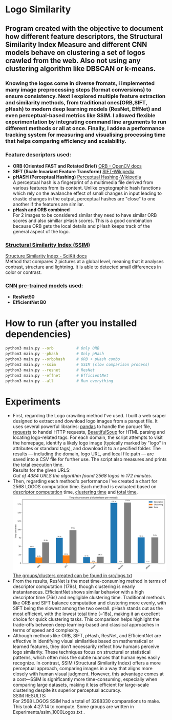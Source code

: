 # Logo Similarity
## Program created with the objective to document how different feature descriptors, the Structural Similarity Index Measure and different CNN models behave on clustering a set of logos crawled from the web. Also not using any clustering algorithm like DBSCAN or k-means.
### Knowing the logos come in diverse fromats, i implemented many image preprocessing steps (format conversions) to ensure consistency. Next I explored multiple feature extraction and similarity methods, from traditional ones(ORB,SIFT, pHash) to modern deep learning models (ResNet, EffNet) and even perceptual-based metrics like SSIM. I allowed flexible experimentation by integrating command line arguments to run different methods or all at once. Finally, I addea a performance tracking system for measuring and visualising processing time that helps comparing efficiency and scalability. 
### <u> Feature descriptors</u> used:
- **ORB (Oriented FAST and Rotated Brief)** [ORB - OpenCV docs](https://docs.opencv.org/4.x/d1/d89/tutorial_py_orb.html)  <br/>
- **SIFT (Scale Invariant Feature Transform)**  [SIFT-Wikipedia](https://en.wikipedia.org/wiki/Scale-invariant_feature_transform)<br/>
- **pHASH (Perceptual Hashing)**  [Perceptual Hashing-Wikipedia](https://en.wikipedia.org/wiki/Perceptual_hashing)<br/>
        A perceptual hash is a fingerprint of a multimedia file derived from various features from its content. Unlike cryptographic hash functions which rely on the avalanche effect of small changes in input leading to drastic changes in the output, perceptual hashes are "close" to one another if the features are similar. <br/>
- **pHash and ORB combined** <br/>
        For 2 images to be considered similar they need to have similar ORB scores and also simillar pHash scores. This is a good combination because ORB gets the local details and pHash keeps track of the general aspect of the logo.
###  <u> Structural Similarity Index (SSIM) </u> 
[Structure Similarity Index - SciKit docs](https://scikit-image.org/docs/0.25.x/auto_examples/transform/plot_ssim.html) <br/>
Method that compares 2 pictures at a global level, meaning that it analyses contrast, structure and lightning. It is able to detected small differences in color or contrast. 
### <u> CNN pre-trained models</u> used:
- **ResNet50**
- **EfficientNet B0**
# How to run (after you installed dependencies)
```bash
python3 main.py --orb          # Only ORB
python3 main.py --phash        # Only pHash
python3 main.py --orbphash     # ORB + pHash combo
python3 main.py --ssim         # SSIM (slow comparison process)
python3 main.py --resnet       # ResNet
python3 main.py --effnet       # EfficientNet
python3 main.py --all          # Run everything
```
# Experiments
- First, regarding the Logo crawiling method I've used. I built a web sraper designed to extract and download logo images from a parquet file. 
It uses several powerful libraries: <u> pandas</u> to handle the parquet file, <u> requests</u> to handel HTTP requests, <u>BeautifulSoup</u> for HTML parsing and locating logo-related tags.
For each domain, the script attempts to visit the homepage, identify a likely logo image (typically marked by "logo" in attributes or standard <link rel="icon"> tags), and download it to a specified folder.
The results — including the domain, logo URL, and local file path — are saved into a CSV file for further use. The script also measures and prints the total execution time.
<br/>Results for the given URLS: <br/>
<i>Out of 4384 URLS the algorithm found 2568 logos in 172 minutes. </i> <br>
- Then, regarding each method's performance I've created a chart for 2568 LOGOS computation time. Each method is evaluated based on <u>descriptor computation</u> time, <u>clustering time</u> and <u>total time</u>. <br>
![Time per method](timp_algoritmi.png) <br/>
<u> The groups/clusters created can be found in src/logs.txt </u>
- From the results, ResNet is the most time-consuming method in terms of descriptor computation (179s), though clustering is nearly instantaneous. EfficientNet shows similar behavior with a high descriptor time (76s) and negligible clustering time. Traditional methods like ORB and SIFT balance computation and clustering more evenly, with SIFT being the slowest among the two overall. pHash stands out as the most efficient, with the lowest total time (~18s), making it an excellent choice for quick clustering tasks. This comparison helps highlight the trade-offs between deep learning-based and classical approaches in terms of speed and complexity. <br>
- Although methods like ORB, SIFT, pHash, ResNet, and EfficientNet are effective in identifying visual similarities based on mathematical or learned features, they don’t necessarily reflect how humans perceive logo similarity. These techniques focus on structural or statistical patterns, which often miss the subtle nuances that human eyes easily recognize. In contrast, SSIM (Structural Similarity Index) offers a more perceptual approach, comparing images in a way that aligns more closely with human visual judgment. However, this advantage comes at a cost—SSIM is significantly more time-consuming, especially when comparing large datasets, making it less efficient for large-scale clustering despite its superior perceptual accuracy. <br/>
SSIM RESULTS: <br>
For 2568 LOGOS SSIM had a total of 3288330 comparations to make. This took 4:27:14 to compute.
Some groups are written in Experiments/ssim_1000Logos.txt .